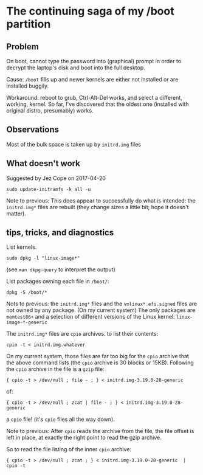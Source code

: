 # The continuing saga of my /boot partition

## Problem

On boot, cannot type the password into (graphical) prompt in order to decrypt the laptop's disk and boot into the full desktop.

Cause: `/boot` fills up and newer kernels are either not installed or are installed buggily.

Workaround: reboot to grub, Ctrl-Alt-Del works, and select a different, working, kernel.
So far, I've discovered that the oldest one (installed with original distro, presumably) works.

## Observations

Most of the bulk space is taken up by `initrd.img` files

## What doesn't work

Suggested by Jez Cope on 2017-04-20

    sudo update-initramfs -k all -u
    
Note to previous: This does appear to successfully do what is intended:
the `initrd.img*` files are rebuilt (they change sizes a little bit; hope it doesn't matter).



## tips, tricks, and diagnostics

List kernels.

    sudo dpkg -l "linux-image*"
    
(see `man dkpg-query` to interpret the output)

List packages owning each file in `/boot/`:

    dpkg -S /boot/*

Nots to previous: the `initrd.img*` files and the `vmlinux*.efi.signed` files are not owned by any package.
(On my current system) The only packages are
`memtest86+` and a selection of different versions of the Linux kernel: `linux-image-*-generic`

The `initrd.img*` files are `cpio` archives. to list their contents:

    cpio -t < initrd.img.whatever
    
On my current system, those files are far too big for the `cpio` archive that the above command lists
(the `cpio` archive is 30 blocks or 15KB).
Following the `cpio` archive in the file is a `gzip` file:

    { cpio -t > /dev/null ; file - ; } < initrd.img-3.19.0-28-generic

of:

    { cpio -t > /dev/null ; zcat | file - ; } < initrd.img-3.19.0-28-generic

a `cpio` file! (it's `cpio` files all the way down).

Note to previous: After `cpio` reads the archive from the file, the file offset is left in place,
at exactly the right point to read the gzip archive.

So to read the file listing of the inner `cpio` archive:

    { cpio -t > /dev/null ; zcat ; } < initrd.img-3.19.0-28-generic  | cpio -t
    
